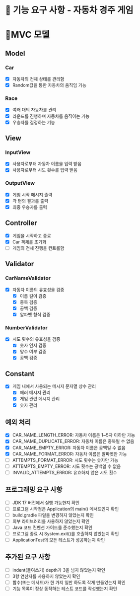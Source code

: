 # 🚀 기능 요구 사항 - 자동차 경주 게임

# 📍MVC 모델
## Model
### Car
- [x] 자동차의 전체 상태를 관리함
- [x] Random값을 통한 자동차의 움직임 기능

### Race
- [x] 여러 대의 자동차를 관리
- [x] 라운드를 진행하며 자동차를 움직이는 기능
- [x] 우승자를 결정하는 기능

## View
### InputView
- [x] 사용자로부터 자동차 이름을 입력 받음
- [x] 사용자로부터 시도 횟수를 입력 받음

### OutputView
- [x] 게임 시작 메시지 출력
- [x] 각 턴의 결과를 출력
- [x] 최종 우승자를 출력

## Controller
- [x] 게임을 시작하고 종료
- [x] Car 객체를 초기화
- [ ] 게임의 전체 진행을 컨트롤함

## Validator
### CarNameValidator
- [x] 자동차 이름의 유효성을 검증
    - [x] 이름 길이 검증
    - [x] 중복 검증
    - [x] 공백 검증
    - [x] 알파벳 형식 검증

### NumberValidator
- [x] 시도 횟수의 유효성을 검증
    - [x] 숫자 인지 검증
    - [x] 양수 여부 검증
    - [x] 공백 검증

## Constant
- [x] 게임 내에서 사용되는 메시지 문자열 상수 관리
    - [x] 에러 메시지 관리
    - [x] 게임 관련 메시지 관리
    - [x] 숫자 관리

## 예외 처리
- [x] CAR_NAME_LENGTH_ERROR: 자동차 이름은 1~5자 이하만 가능
- [x] CAR_NAME_DUPLICATE_ERROR: 자동차 이름은 중복될 수 없음
- [x] CAR_NAME_EMPTY_ERROR: 자동차 이름은 공백일 수 없음
- [x] CAR_NAME_FORMAT_ERROR: 자동차 이름은 알파벳만 가능
- [ ] ATTEMPTS_FORMAT_ERROR: 시도 횟수는 숫자만 가능
- [ ] ATTEMPTS_EMPTY_ERROR: 시도 횟수는 공백일 수 없음
- [ ] INVALID_ATTEMPTS_ERROR: 유효하지 않은 시도 횟수

## 프로그래밍 요구 사항
- [ ] JDK 17 버전에서 실행 가능한지 확인
- [ ] 프로그램 시작점은 Application의 main() 메서드인지 확인
- [ ] build.gradle 파일을 변경하지 않았는지 확인
- [ ] 외부 라이브러리를 사용하지 않았는지 확인
- [ ] Java 코드 컨벤션 가이드를 준수했는지 확인
- [ ] 프로그램 종료 시 System.exit()를 호출하지 않았는지 확인
- [ ] ApplicationTest의 모든 테스트가 성공하는지 확인

## 추가된 요구 사항
- [ ] indent(들여쓰기) depth가 3을 넘지 않았는지 확인
- [ ] 3항 연산자를 사용하지 않았는지 확인
- [ ] 함수(또는 메서드)가 한 가지 일만 하도록 작게 만들었는지 확인
- [ ] 기능 목록이 정상 동작하는 테스트 코드를 작성했는지 확인